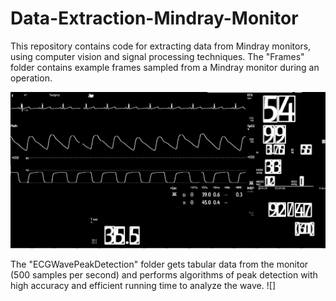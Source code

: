 # Data-Extraction-Mindray-Monitor
This repository contains code for extracting data from Mindray monitors, using computer vision and signal processing techniques.
The "Frames" folder contains example frames sampled from a Mindray monitor during an operation.

![Alt Text](Image%20with%20Bounding%20Boxes.png)


The "ECGWavePeakDetection" folder gets tabular data from the monitor (500 samples per second) and performs algorithms of peak detection with high accuracy and efficient running time to analyze the wave. 
![]
